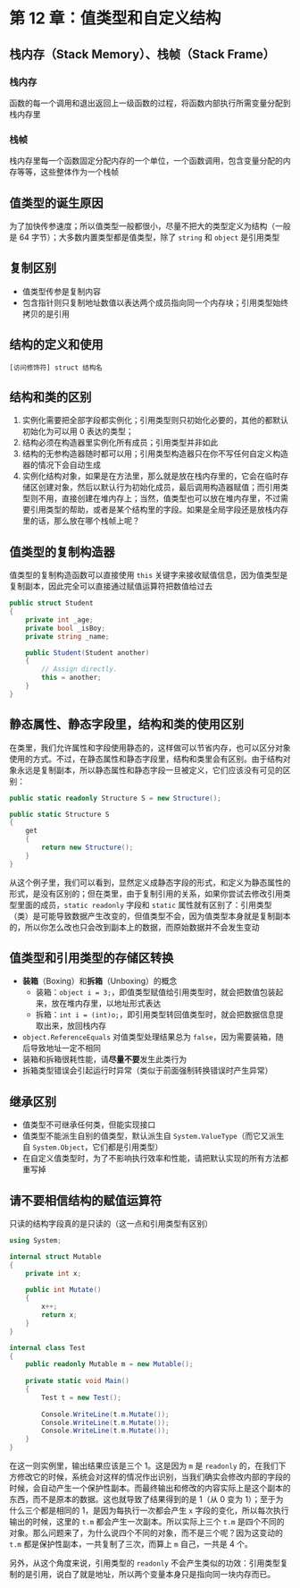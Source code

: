 # 第 12 章：值类型和自定义结构

## **栈内存**（Stack Memory）、**栈帧**（Stack Frame）

### 栈内存

函数的每一个调用和退出返回上一级函数的过程，将函数内部执行所需变量分配到栈内存里

### 栈帧

栈内存里每一个函数固定分配内存的一个单位，一个函数调用，包含变量分配的内存等等，这些整体作为一个栈帧

## 值类型的诞生原因

为了加快传参速度；所以值类型一般都很小，尽量不把大的类型定义为结构（一般是 64 字节）；大多数内置类型都是值类型，除了 `string` 和 `object` 是引用类型

## 复制区别

* 值类型传参是复制内容
* 包含指针则只复制地址数值以表达两个成员指向同一个内存块；引用类型始终拷贝的是引用

## 结构的定义和使用

`[访问修饰符] struct 结构名`

## 结构和类的区别

1. 实例化需要把全部字段都实例化；引用类型则只初始化必要的，其他的都默认初始化为可以用 0 表达的类型；
2. 结构必须在构造器里实例化所有成员；引用类型并非如此
3. 结构的无参构造器随时都可以用；引用类型构造器只在你不写任何自定义构造器的情况下会自动生成
4. 实例化结构对象，如果是在方法里，那么就是放在栈内存里的，它会在临时存储区创建对象，然后以默认行为初始化成员，最后调用构造器赋值；而引用类型则不用，直接创建在堆内存上；当然，值类型也可以放在堆内存里，不过需要引用类型的帮助，或者是某个结构里的字段。如果是全局字段还是放栈内存里的话，那么放在哪个栈帧上呢？

## 值类型的复制构造器

值类型的复制构造函数可以直接使用 `this` 关键字来接收赋值信息，因为值类型是复制副本，因此完全可以直接通过赋值运算符把数值给过去

```csharp
public struct Student
{
    private int _age;
    private bool _isBoy;
    private string _name;

    public Student(Student another)
    {
        // Assign directly.
        this = another;
    }
}
```

## 静态属性、静态字段里，结构和类的使用区别

在类里，我们允许属性和字段使用静态的，这样做可以节省内存，也可以区分对象使用的方式。不过，在静态属性和静态字段里，结构和类里会有区别。由于结构对象永远是复制副本，所以静态属性和静态字段一旦被定义，它们应该没有可见的区别：

```csharp
public static readonly Structure S = new Structure();

public static Structure S
{
    get
    {
        return new Structure();
    }
}
```

从这个例子里，我们可以看到，显然定义成静态字段的形式，和定义为静态属性的形式，是没有区别的；但在类里，由于复制引用的关系，如果你尝试去修改引用类型里面的成员，`static readonly` 字段和 `static` 属性就有区别了：引用类型（类）是可能导致数据产生改变的，但值类型不会，因为值类型本身就是复制副本的，所以你怎么改也只会改到副本上的数据，而原始数据并不会发生变动

## 值类型和引用类型的存储区转换

* **装箱**（Boxing）和**拆箱**（Unboxing）的概念
  * 装箱：`object i = 3;`，即值类型赋值给引用类型时，就会把数值包装起来，放在堆内存里，以地址形式表达
  * 拆箱：`int i = (int)o;`，即引用类型转回值类型时，就会把数据信息提取出来，放回栈内存
* `object.ReferenceEquals` 对值类型处理结果总为 `false`，因为需要装箱，随后导致地址一定不相同
* 装箱和拆箱很耗性能，请**尽量不要**发生此类行为
* 拆箱类型错误会引起运行时异常（类似于前面强制转换错误时产生异常）

## 继承区别

* 值类型不可继承任何类，但能实现接口
* 值类型不能派生自别的值类型，默认派生自 `System.ValueType`（而它又派生自 `System.Object`，它们都是引用类型）
* 在自定义值类型时，为了不影响执行效率和性能，请把默认实现的所有方法都重写掉

## 请不要相信结构的赋值运算符

只读的结构字段真的是只读的（这一点和引用类型有区别）

```csharp
using System;

internal struct Mutable
{
    private int x;
    
    public int Mutate()
    {
        x++;
        return x;
    }
}

internal class Test
{
    public readonly Mutable m = new Mutable();
    
    private static void Main()
    {
        Test t = new Test();
        
        Console.WriteLine(t.m.Mutate());
        Console.WriteLine(t.m.Mutate());
        Console.WriteLine(t.m.Mutate());
    }
}
```

在这一则实例里，输出结果应该是三个 1。这是因为 `m` 是 `readonly` 的，在我们下方修改它的时候，系统会对这样的情况作出识别，当我们确实会修改内部的字段的时候，会自动产生一个保护性副本。而最终输出和修改的内容实际上是这个副本的东西，而不是原本的数据。这也就导致了结果得到的是 1（从 0 变为 1）；至于为什么三个都是相同的 1，是因为每执行一次都会产生 `x` 字段的变化，所以每次执行输出的时候，这里的 `t.m` 都会产生一次副本。所以实际上三个 `t.m` 是四个不同的对象。那么问题来了，为什么说四个不同的对象，而不是三个呢？因为这变动的 `t.m` 都是保护性副本，一共复制了三次，而算上 `m` 自己，一共是 4 个。

另外，从这个角度来说，引用类型的 `readonly` 不会产生类似的功效：引用类型复制的是引用，说白了就是地址，所以两个变量本身只是指向同一块内存而已。

